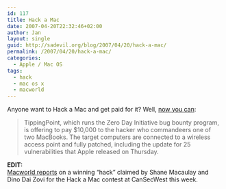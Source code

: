 ```yaml
---
id: 117
title: Hack a Mac
date: 2007-04-20T22:32:46+02:00
author: Jan
layout: single
guid: http://sadevil.org/blog/2007/04/20/hack-a-mac/
permalink: /2007/04/20/hack-a-mac/
categories:
  - Apple / Mac OS
tags:
  - hack
  - mac os x
  - macworld
---
```

Anyone want to Hack a Mac and get paid for it? Well, <a TARGET="_blank" HREF="http://news.com.com/8301-10784_3-9710845-7.html">now you can</a>:

> TippingPoint, which runs the Zero Day Initiative bug bounty program, is offering to pay $10,000 to the hacker who commandeers one of two MacBooks. The target computers are connected to a wireless access point and fully patched, including the update for 25 vulnerabilities that Apple released on Thursday.

**EDIT:**  
<a href="http://www.macworld.com/news/2007/04/20/machack/index.php" target="_blank">Macworld reports</a> on a winning &#8220;hack&#8221; claimed by Shane Macaulay and Dino Dai Zovi for the Hack a Mac contest at CanSecWest this week.
